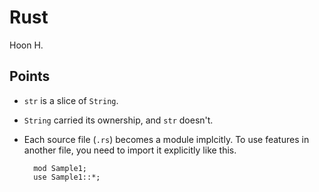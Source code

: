 Rust
====
Hoon H.

Points
------
- `str` is a slice of `String`.
- `String` carried its ownership, and `str` doesn't.
- Each source file (`.rs`) becomes a module implcitly.
    To use features in another file, you need to import
    it explicitly like this.

        mod Sample1;
        use Sample1::*;


